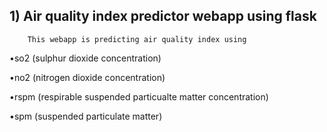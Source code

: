 ## 1) Air quality index predictor webapp using flask

        This webapp is predicting air quality index using 
        
•so2 (sulphur dioxide concentration)

•no2 (nitrogen dioxide concentration)

•rspm (respirable suspended particualte matter concentration)

•spm (suspended particulate matter)


